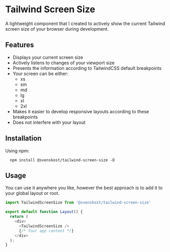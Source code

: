 
# Tailwind Screen Size

A lightweight component that I created to actively show the current Tailwind screen size of your browser during development.


## Features

- Displays your current screen size
- Actively listens to changes of your viewport size
- Presents the information according to TailwindCSS default breakpoints
- Your screen can be either:
    - xs
    - sm
    - md
    - lg
    - xl
    - 2xl
- Makes it easier to develop responsive layouts according to these breakpoints
- Does not interfere with your layout


## Installation

Using npm:

```npm
  npm install @svenskost/tailwind-screen-size -D
```
    
## Usage

You can use it anywhere you like, however the best approach is to add it to your global layout or root.

```javascript
import TailwindScreenSize from '@svenskost/tailwind-screen-size'

export default function Layout() {
  return (
    <div>
      <TailwindScreenSize />
      {/* Your app content */}
    </div>
  );
}
```

